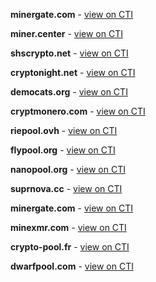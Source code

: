 **minergate.com** - [view on CTI](https://threatintelligence.guardicore.com/domain/minergate.com)

**miner.center** - [view on CTI](https://threatintelligence.guardicore.com/domain/miner.center)

**shscrypto.net** - [view on CTI](https://threatintelligence.guardicore.com/domain/shscrypto.net)

**cryptonight.net** - [view on CTI](https://threatintelligence.guardicore.com/domain/cryptonight.net)

**democats.org** - [view on CTI](https://threatintelligence.guardicore.com/domain/democats.org)

**cryptmonero.com** - [view on CTI](https://threatintelligence.guardicore.com/domain/cryptmonero.com)

**riepool.ovh** - [view on CTI](https://threatintelligence.guardicore.com/domain/riepool.ovh)

**flypool.org** - [view on CTI](https://threatintelligence.guardicore.com/domain/flypool.org)

**nanopool.org** - [view on CTI](https://threatintelligence.guardicore.com/domain/nanopool.org)

**suprnova.cc** - [view on CTI](https://threatintelligence.guardicore.com/domain/suprnova.cc)

**minergate.com** - [view on CTI](https://threatintelligence.guardicore.com/domain/minergate.com)

**minexmr.com** - [view on CTI](https://threatintelligence.guardicore.com/domain/minexmr.com)

**crypto-pool.fr** - [view on CTI](https://threatintelligence.guardicore.com/domain/crypto-pool.fr)

**dwarfpool.com** - [view on CTI](https://threatintelligence.guardicore.com/domain/dwarfpool.com)
